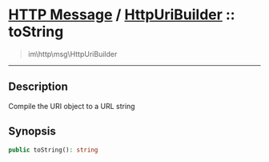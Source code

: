 # [HTTP Message](http.md) / [HttpUriBuilder](http-HttpUriBuilder.md) :: toString
 > im\http\msg\HttpUriBuilder
____

## Description
Compile the URI object to a URL string

## Synopsis
```php
public toString(): string
```
